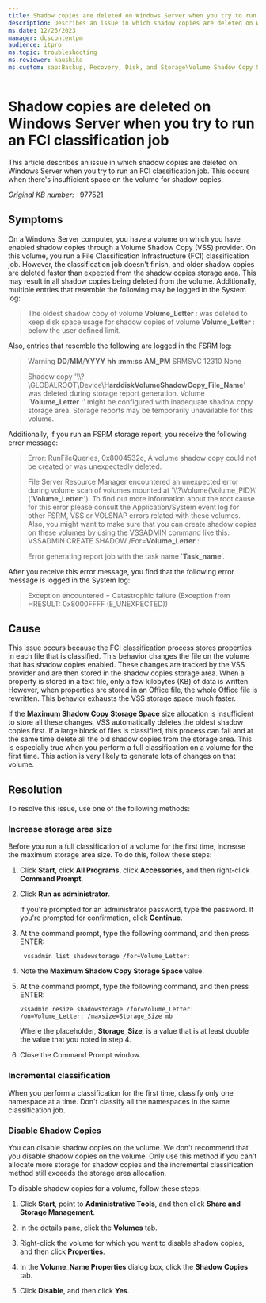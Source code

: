 ```yaml
---
title: Shadow copies are deleted on Windows Server when you try to run an FCI classification job
description: Describes an issue in which shadow copies are deleted on Windows Server when you try to run an FCI classification job. This occurs when there's insufficient space on the volume for shadow copies.
ms.date: 12/26/2023
manager: dcscontentpm
audience: itpro
ms.topic: troubleshooting
ms.reviewer: kaushika
ms.custom: sap:Backup, Recovery, Disk, and Storage\Volume Shadow Copy Service (VSS) , csstroubleshoot
---
```

# Shadow copies are deleted on Windows Server when you try to run an FCI classification job

This article describes an issue in which shadow copies are deleted on Windows Server when you try to run an FCI classification job. This occurs when there's insufficient space on the volume for shadow copies.

_Original KB number:_ &nbsp; 977521

## Symptoms

On a Windows Server computer, you have a volume on which you have enabled shadow copies through a Volume Shadow Copy (VSS) provider. On this volume, you run a File Classification Infrastructure (FCI) classification job. However, the classification job doesn't finish, and older shadow copies are deleted faster than expected from the shadow copies storage area. This may result in all shadow copies being deleted from the volume. Additionally, multiple entries that resemble the following may be logged in the System log:

> The oldest shadow copy of volume **Volume_Letter** : was deleted to keep disk space usage for shadow copies of volume **Volume_Letter** : below the user defined limit.

Also, entries that resemble the following are logged in the FSRM log:

> Warning **DD**/**MM**/**YYYY** **hh** :**mm**:**ss** **AM_PM** SRMSVC 12310 None
>
> Shadow copy '\\\\?\\GLOBALROOT\\Device\\**HarddiskVolumeShadowCopy_File_Name**' was deleted during storage report generation. Volume '**Volume_Letter** :' might be configured with inadequate shadow copy storage area. Storage reports may be temporarily unavailable for this volume.

Additionally, if you run an FSRM storage report, you receive the following error message:

>Error: RunFileQueries, 0x8004532c, A volume shadow copy could not be created or was unexpectedly deleted.
>
> File Server Resource Manager encountered an unexpected error during volume scan of volumes mounted at '\\\\?\\Volume{Volume_PID}\\' ('**Volume_Letter**:'). To find out more information about the root cause for this error please consult the Application/System event log for other FSRM, VSS or VOLSNAP errors related with these volumes. Also, you might want to make sure that you can create shadow copies on these volumes by using the VSSADMIN command like this: VSSADMIN CREATE SHADOW /For=**Volume_Letter** :
>
> Error generating report job with the task name '**Task_name**'.

After you receive this error message, you find that the following error message is logged in the System log:

> Exception encountered = Catastrophic failure (Exception from HRESULT: 0x8000FFFF (E_UNEXPECTED))

## Cause

This issue occurs because the FCI classification process stores properties in each file that is classified. This behavior changes the file on the volume that has shadow copies enabled. These changes are tracked by the VSS provider and are then stored in the shadow copies storage area. When a property is stored in a text file, only a few kilobytes (KB) of data is written. However, when properties are stored in an Office file, the whole Office file is rewritten. This behavior exhausts the VSS storage space much faster.

If the **Maximum Shadow Copy Storage Space** size allocation is insufficient to store all these changes, VSS automatically deletes the oldest shadow copies first. If a large block of files is classified, this process can fail and at the same time delete all the old shadow copies from the storage area. This is especially true when you perform a full classification on a volume for the first time. This action is very likely to generate lots of changes on that volume.

## Resolution

To resolve this issue, use one of the following methods:

### Increase storage area size

Before you run a full classification of a volume for the first time, increase the maximum storage area size. To do this, follow these steps:

1. Click **Start**, click **All Programs**, click **Accessories**, and then right-click **Command Prompt**.
2. Click **Run as administrator**.

    If you're prompted for an administrator password, type the password. If you're prompted for confirmation, click **Continue**.
3. At the command prompt, type the following command, and then press ENTER:

    ```console
     vssadmin list shadowstorage /for=Volume_Letter:
    ```

4. Note the **Maximum Shadow Copy Storage Space** value.
5. At the command prompt, type the following command, and then press ENTER:

    ```console
    vssadmin resize shadowstorage /for=Volume_Letter: /on=Volume_Letter: /maxsize=Storage_Size mb
    ```

    Where the placeholder, **Storage_Size**, is a value that is at least double the value that you noted in step 4.
6. Close the Command Prompt window.

### Incremental classification

When you perform a classification for the first time, classify only one namespace at a time. Don't classify all the namespaces in the same classification job.

### Disable Shadow Copies

You can disable shadow copies on the volume. We don't recommend that you disable shadow copies on the volume. Only use this method if you can't allocate more storage for shadow copies and the incremental classification method still exceeds the storage area allocation.

To disable shadow copies for a volume, follow these steps:

1. Click **Start**, point to **Administrative Tools**, and then click **Share and Storage Management**.

2. In the details pane, click the **Volumes** tab.

3. Right-click the volume for which you want to disable shadow copies, and then click **Properties**.

4. In the **Volume_Name Properties** dialog box, click the **Shadow Copies** tab.

5. Click **Disable**, and then click **Yes**.
